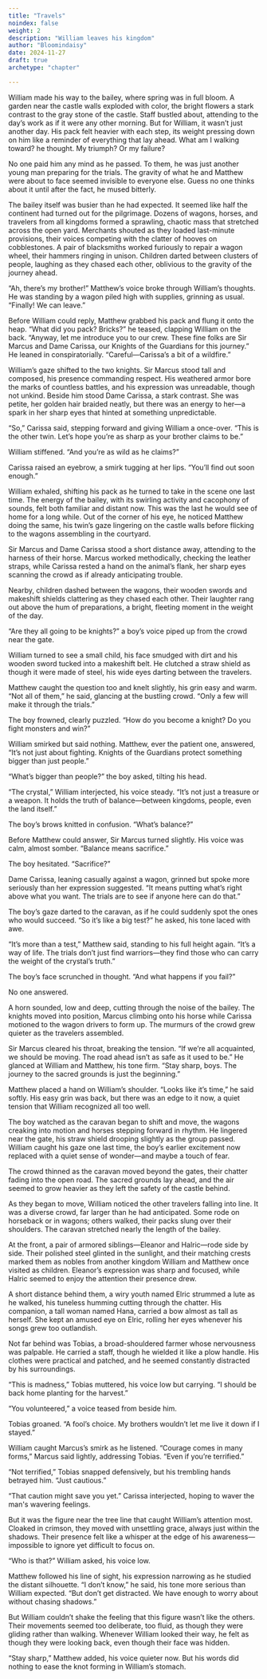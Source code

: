 ```yaml
---
title: "Travels"
noindex: false
weight: 2
description: "William leaves his kingdom"
author: "Bloomindaisy"
date: 2024-11-27
draft: true
archetype: "chapter"

---
```


<!-- <h2 style="text-align: center;">Chapter 2</h2>
<h3 style="text-align: center;">Travels</h3> -->

William made his way to the bailey, where spring was in full bloom. A garden near the castle walls exploded with color, the bright flowers a stark contrast to the gray stone of the castle. Staff bustled about, attending to the day’s work as if it were any other morning. But for William, it wasn’t just another day. His pack felt heavier with each step, its weight pressing down on him like a reminder of everything that lay ahead. What am I walking toward? he thought. My triumph? Or my failure?

No one paid him any mind as he passed. To them, he was just another young man preparing for the trials. The gravity of what he and Matthew were about to face seemed invisible to everyone else. Guess no one thinks about it until after the fact, he mused bitterly.

The bailey itself was busier than he had expected. It seemed like half the continent had turned out for the pilgrimage. Dozens of wagons, horses, and travelers from all kingdoms formed a sprawling, chaotic mass that stretched across the open yard. Merchants shouted as they loaded last-minute provisions, their voices competing with the clatter of hooves on cobblestones. A pair of blacksmiths worked furiously to repair a wagon wheel, their hammers ringing in unison. Children darted between clusters of people, laughing as they chased each other, oblivious to the gravity of the journey ahead.

“Ah, there’s my brother!” Matthew’s voice broke through William’s thoughts. He was standing by a wagon piled high with supplies, grinning as usual. “Finally! We can leave.”

Before William could reply, Matthew grabbed his pack and flung it onto the heap. “What did you pack? Bricks?” he teased, clapping William on the back. “Anyway, let me introduce you to our crew. These fine folks are Sir Marcus and Dame Carissa, our Knights of the Guardians for this journey.” He leaned in conspiratorially. “Careful—Carissa’s a bit of a wildfire.”

William’s gaze shifted to the two knights. Sir Marcus stood tall and composed, his presence commanding respect. His weathered armor bore the marks of countless battles, and his expression was unreadable, though not unkind. Beside him stood Dame Carissa, a stark contrast. She was petite, her golden hair braided neatly, but there was an energy to her—a spark in her sharp eyes that hinted at something unpredictable.

“So,” Carissa said, stepping forward and giving William a once-over. “This is the other twin. Let’s hope you’re as sharp as your brother claims to be.”

William stiffened. “And you’re as wild as he claims?”

Carissa raised an eyebrow, a smirk tugging at her lips. “You’ll find out soon enough.”

William exhaled, shifting his pack as he turned to take in the scene one last time. The energy of the bailey, with its swirling activity and cacophony of sounds, felt both familiar and distant now. This was the last he would see of home for a long while. Out of the corner of his eye, he noticed Matthew doing the same, his twin’s gaze lingering on the castle walls before flicking to the wagons assembling in the courtyard.

Sir Marcus and Dame Carissa stood a short distance away, attending to the harness of their horse. Marcus worked methodically, checking the leather straps, while Carissa rested a hand on the animal’s flank, her sharp eyes scanning the crowd as if already anticipating trouble.

Nearby, children dashed between the wagons, their wooden swords and makeshift shields clattering as they chased each other. Their laughter rang out above the hum of preparations, a bright, fleeting moment in the weight of the day.

“Are they all going to be knights?” a boy’s voice piped up from the crowd near the gate.

William turned to see a small child, his face smudged with dirt and his wooden sword tucked into a makeshift belt. He clutched a straw shield as though it were made of steel, his wide eyes darting between the travelers.

Matthew caught the question too and knelt slightly, his grin easy and warm. “Not all of them,” he said, glancing at the bustling crowd. “Only a few will make it through the trials.”

The boy frowned, clearly puzzled. “How do you become a knight? Do you fight monsters and win?”

William smirked but said nothing. Matthew, ever the patient one, answered, “It’s not just about fighting. Knights of the Guardians protect something bigger than just people.”

“What’s bigger than people?” the boy asked, tilting his head.

“The crystal,” William interjected, his voice steady. “It’s not just a treasure or a weapon. It holds the truth of balance—between kingdoms, people, even the land itself.”

The boy’s brows knitted in confusion. “What’s balance?”

Before Matthew could answer, Sir Marcus turned slightly. His voice was calm, almost somber. “Balance means sacrifice.”

The boy hesitated. “Sacrifice?”

Dame Carissa, leaning casually against a wagon, grinned but spoke more seriously than her expression suggested. “It means putting what’s right above what you want. The trials are to see if anyone here can do that.”

The boy’s gaze darted to the caravan, as if he could suddenly spot the ones who would succeed. “So it’s like a big test?” he asked, his tone laced with awe.

“It’s more than a test,” Matthew said, standing to his full height again. “It’s a way of life. The trials don’t just find warriors—they find those who can carry the weight of the crystal’s truth.”

The boy’s face scrunched in thought. “And what happens if you fail?”

No one answered.

A horn sounded, low and deep, cutting through the noise of the bailey. The knights moved into position, Marcus climbing onto his horse while Carissa motioned to the wagon drivers to form up. The murmurs of the crowd grew quieter as the travelers assembled.

Sir Marcus cleared his throat, breaking the tension. “If we’re all acquainted, we should be moving. The road ahead isn’t as safe as it used to be.” He glanced at William and Matthew, his tone firm. “Stay sharp, boys. The journey to the sacred grounds is just the beginning.”

Matthew placed a hand on William’s shoulder. “Looks like it’s time,” he said softly. His easy grin was back, but there was an edge to it now, a quiet tension that William recognized all too well.

The boy watched as the caravan began to shift and move, the wagons creaking into motion and horses stepping forward in rhythm. He lingered near the gate, his straw shield drooping slightly as the group passed. William caught his gaze one last time, the boy’s earlier excitement now replaced with a quiet sense of wonder—and maybe a touch of fear.

The crowd thinned as the caravan moved beyond the gates, their chatter fading into the open road. The sacred grounds lay ahead, and the air seemed to grow heavier as they left the safety of the castle behind.

As they began to move, William noticed the other travelers falling into line. It was a diverse crowd, far larger than he had anticipated. Some rode on horseback or in wagons; others walked, their packs slung over their shoulders. The caravan stretched nearly the length of the bailey.

At the front, a pair of armored siblings—Eleanor and Halric—rode side by side. Their polished steel glinted in the sunlight, and their matching crests marked them as nobles from another kingdom William and Matthew once visited as children. Eleanor’s expression was sharp and focused, while Halric seemed to enjoy the attention their presence drew.

A short distance behind them, a wiry youth named Elric strummed a lute as he walked, his tuneless humming cutting through the chatter. His companion, a tall woman named Hana, carried a bow almost as tall as herself. She kept an amused eye on Elric, rolling her eyes whenever his songs grew too outlandish.

Not far behind was Tobias, a broad-shouldered farmer whose nervousness was palpable. He carried a staff, though he wielded it like a plow handle. His clothes were practical and patched, and he seemed constantly distracted by his surroundings.

“This is madness,” Tobias muttered, his voice low but carrying. “I should be back home planting for the harvest.”

“You volunteered,” a voice teased from beside him.

Tobias groaned. “A fool’s choice. My brothers wouldn’t let me live it down if I stayed.”

William caught Marcus’s smirk as he listened. “Courage comes in many forms,” Marcus said lightly, addressing Tobias. “Even if you’re terrified.”

“Not terrified,” Tobias snapped defensively, but his trembling hands betrayed him. “Just cautious.”

“That caution might save you yet.” Carissa interjected, hoping to waver the man's wavering feelings.

But it was the figure near the tree line that caught William’s attention most. Cloaked in crimson, they moved with unsettling grace, always just within the shadows. Their presence felt like a whisper at the edge of his awareness—impossible to ignore yet difficult to focus on.

“Who is that?” William asked, his voice low.

Matthew followed his line of sight, his expression narrowing as he studied the distant silhouette. “I don’t know,” he said, his tone more serious than William expected. “But don’t get distracted. We have enough to worry about without chasing shadows.”

But William couldn’t shake the feeling that this figure wasn’t like the others. Their movements seemed too deliberate, too fluid, as though they were gliding rather than walking. Whenever William looked their way, he felt as though they were looking back, even though their face was hidden.

“Stay sharp,” Matthew added, his voice quieter now. But his words did nothing to ease the knot forming in William’s stomach.
